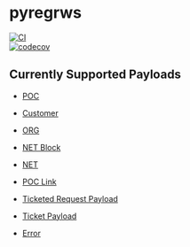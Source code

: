 # pyregrws

[![CI](https://github.com/jsenecal/pyregrws/actions/workflows/ci.yml/badge.svg?branch=main&event=push)](https://github.com/jsenecal/pyregrws/actions/workflows/ci.yml)  
[![codecov](https://codecov.io/github/jsenecal/pyregrws/branch/main/graph/badge.svg?token=G5CK0SWY41)](https://codecov.io/github/jsenecal/pyregrws)

## Currently Supported Payloads

- [POC](https://www.arin.net/resources/manage/regrws/payloads/#poc-payload)
- [Customer](https://www.arin.net/resources/manage/regrws/payloads/#customer-payload)
- [ORG](https://www.arin.net/resources/manage/regrws/payloads/#org-payload)
- [NET Block](https://www.arin.net/resources/manage/regrws/payloads/#net-block-payload)
- [NET](https://www.arin.net/resources/manage/regrws/payloads/#net-payload)
- [POC Link](https://www.arin.net/resources/manage/regrws/payloads/#poc-link-payload)

- [Ticketed Request Payload](https://www.arin.net/resources/manage/regrws/payloads/#ticketed-request-payload)
- [Ticket Payload](https://www.arin.net/resources/manage/regrws/payloads/#ticket-payload)

- [Error](https://www.arin.net/resources/manage/regrws/payloads/#error-payload)

